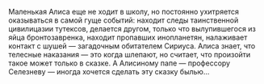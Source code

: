 <!--2017-02-16 19:21:45-->
Маленькая Алиса еще не ходит в школу, но постоянно ухитряется оказываться в самой гуще событий: находит следы таинственной цивилицазии тутексов, делается другом, только что вылупившегося из яйца бронтозавренка, находит пропавших инопланетян, налаживает контакт с шушей — загадочным обитателем Сириуса. Алиса знает, что телесные наказания — это когда шлепают, но считает, что произойти такое может только в сказке. А Алисиному папе — профессору Селезневу — иногда хочется сделать эту сказку былью…